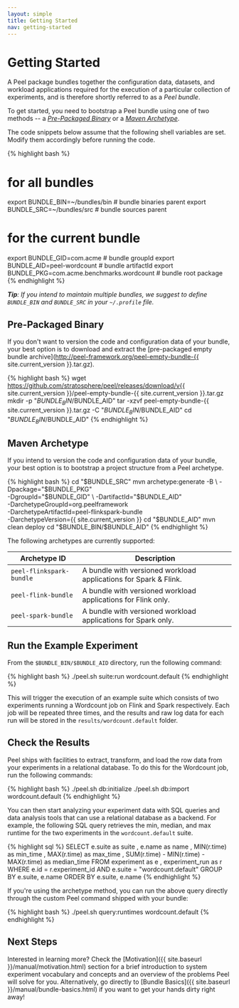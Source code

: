 ```yaml
---
layout: simple
title: Getting Started
nav: getting-started
---
```


# Getting Started

A Peel package bundles together the configuration data, datasets, and workload applications required for the execution of a particular collection of experiments, and is therefore shortly referred to as a *Peel bundle*. 

To get started, you need to bootstrap a Peel bundle using one of two methods -- a [*Pre-Packaged Binary*](#pre-packaged-binary) or a [*Maven Archetype*](#maven-archetype). 

The code snippets below assume that the following shell variables are set. Modify them accordingly before running the code.

{% highlight bash %}
# for all bundles
export BUNDLE_BIN=~/bundles/bin                          # bundle binaries parent
export BUNDLE_SRC=~/bundles/src                          # bundle sources parent
# for the current bundle
export BUNDLE_GID=com.acme                               # bundle groupId
export BUNDLE_AID=peel-wordcount                         # bundle artifactId
export BUNDLE_PKG=com.acme.benchmarks.wordcount          # bundle root package
{% endhighlight %}

*__Tip__: If you intend to maintain multiple bundles, we suggest to define `BUNDLE_BIN` and `BUNDLE_SRC` in your `~/.profile` file.*

## Pre-Packaged Binary

If you don't want to version the code and configuration data of your bundle, your best option is to download and extract the [pre-packaged empty bundle archive](http://peel-framework.org/peel-empty-bundle-{{ site.current_version }}.tar.gz).

{% highlight bash %}
wget https://github.com/stratosphere/peel/releases/download/v{{ site.current_version }}/peel-empty-bundle-{{ site.current_version }}.tar.gz
mkdir -p "$BUNDLE_BIN/$BUNDLE_AID"
tar -xzvf peel-empty-bundle-{{ site.current_version }}.tar.gz -C "$BUNDLE_BIN/$BUNDLE_AID"
cd "$BUNDLE_BIN/$BUNDLE_AID"
{% endhighlight %}

## Maven Archetype

If you intend to version the code and configuration data of your bundle, your best option is to bootstrap a project structure from a Peel archetype.

{% highlight bash %}
cd "$BUNDLE_SRC"
mvn archetype:generate -B                         \
    -Dpackage="$BUNDLE_PKG"                       \
    -DgroupId="$BUNDLE_GID"                       \
    -DartifactId="$BUNDLE_AID"                    \
    -DarchetypeGroupId=org.peelframework          \
    -DarchetypeArtifactId=peel-flinkspark-bundle  \
    -DarchetypeVersion={{ site.current_version }}
cd "$BUNDLE_AID"
mvn clean deploy
cd "$BUNDLE_BIN/$BUNDLE_AID"
{% endhighlight %}

The following archetypes are currently supported:

| Archetype ID                 | Description                                                       |
| ---------------------------- | ----------------------------------------------------------------- |
| `peel-flinkspark-bundle`     | A bundle with versioned workload applications for Spark & Flink.  |
| `peel-flink-bundle`          | A bundle with versioned workload applications for Flink only.     |
| `peel-spark-bundle`          | A bundle with versioned workload applications for Spark only.     |

## Run the Example Experiment

From the `$BUNDLE_BIN/$BUNDLE_AID` directory, run the following command:

{% highlight bash %}
./peel.sh suite:run wordcount.default
{% endhighlight %}

This will trigger the execution of an example suite which consists of two experiments running a Wordcount job on Flink and Spark respectively. 
Each job will be repeated three times, and the results and raw log data for each run will be stored in the `results/wordcount.default` folder.

## Check the Results

Peel ships with facilities to extract, transform, and load the row data from your experiments in a relational database.
To do this for the Wordcount job, run the following commands:

{% highlight bash %}
./peel.sh db:initialize
./peel.sh db:import wordcount.default
{% endhighlight %}

You can then start analyzing your experiment data with SQL queries and data analysis tools that can use a relational database as a backend. 
For example, the following SQL query retrieves the min, median, and max runtime for the two experiments in the `wordcount.default` suite.

{% highlight sql %}
SELECT   e.suite                                 as suite       ,
         e.name                                  as name        ,
         MIN(r.time)                             as min_time    ,
         MAX(r.time)                             as max_time    ,
         SUM(r.time) - MIN(r.time) - MAX(r.time) as median_time
FROM     experiment                              as e           ,
         experiment_run                          as r
WHERE    e.id    = r.experiment_id
AND      e.suite = "wordcount.default"
GROUP BY e.suite, e.name
ORDER BY e.suite, e.name
{% endhighlight %}

If you're using the archetype method, you can run the above query directly through the custom Peel command shipped with your bundle:

{% highlight bash %}
./peel.sh query:runtimes wordcount.default
{% endhighlight %}

## Next Steps

Interested in learning more? 
Check the [Motivation]({{ site.baseurl }}/manual/motivation.html) section for a brief introduction to system experiment vocabulary and concepts and an overview of the problems Peel will solve for you.
Alternatively, go directly to [Bundle Basics]({{ site.baseurl }}/manual/bundle-basics.html) if you want to get your hands dirty right away!
